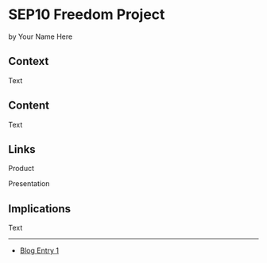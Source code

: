 # SEP10 Freedom Project
by Your Name Here

## Context
Text

## Content
Text

## Links

Product

Presentation

## Implications
Text

---

* [Blog Entry 1](entries/entry01.md)
